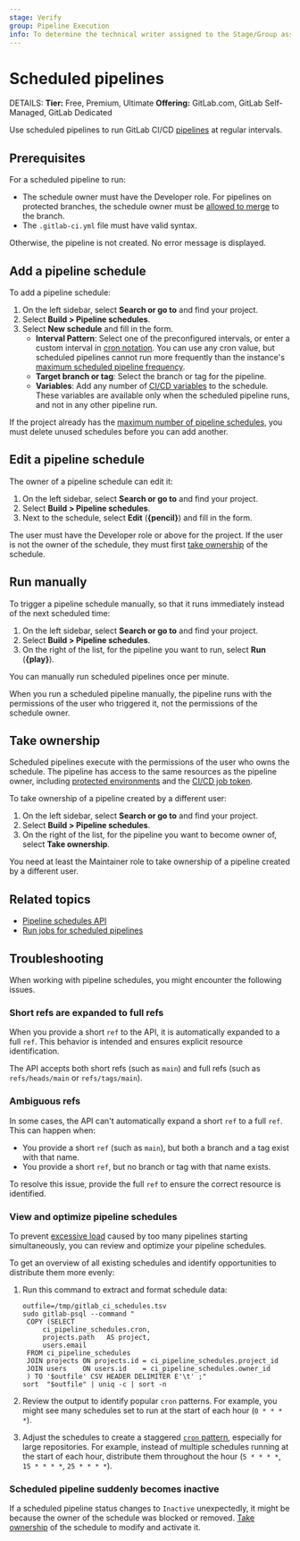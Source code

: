 ```yaml
---
stage: Verify
group: Pipeline Execution
info: To determine the technical writer assigned to the Stage/Group associated with this page, see https://handbook.gitlab.com/handbook/product/ux/technical-writing/#assignments
---
```


# Scheduled pipelines

DETAILS:
**Tier:** Free, Premium, Ultimate
**Offering:** GitLab.com, GitLab Self-Managed, GitLab Dedicated

Use scheduled pipelines to run GitLab CI/CD [pipelines](index.md) at regular intervals.

## Prerequisites

For a scheduled pipeline to run:

- The schedule owner must have the Developer role. For pipelines on protected branches,
  the schedule owner must be [allowed to merge](../../user/project/repository/branches/protected.md#add-protection-to-existing-branches)
  to the branch.
- The `.gitlab-ci.yml` file must have valid syntax.

Otherwise, the pipeline is not created. No error message is displayed.

## Add a pipeline schedule

To add a pipeline schedule:

1. On the left sidebar, select **Search or go to** and find your project.
1. Select **Build > Pipeline schedules**.
1. Select **New schedule** and fill in the form.
   - **Interval Pattern**: Select one of the preconfigured intervals, or enter a custom
     interval in [cron notation](../../topics/cron/index.md). You can use any cron value,
     but scheduled pipelines cannot run more frequently than the instance's
     [maximum scheduled pipeline frequency](../../administration/cicd/index.md#change-maximum-scheduled-pipeline-frequency).
   - **Target branch or tag**: Select the branch or tag for the pipeline.
   - **Variables**: Add any number of [CI/CD variables](../variables/_index.md) to the schedule.
     These variables are available only when the scheduled pipeline runs,
     and not in any other pipeline run.

If the project already has the [maximum number of pipeline schedules](../../administration/instance_limits.md#number-of-pipeline-schedules),
you must delete unused schedules before you can add another.

## Edit a pipeline schedule

The owner of a pipeline schedule can edit it:

1. On the left sidebar, select **Search or go to** and find your project.
1. Select **Build > Pipeline schedules**.
1. Next to the schedule, select **Edit** (**{pencil}**) and fill in the form.

The user must have the Developer role or above for the project. If the user is
not the owner of the schedule, they must first [take ownership](#take-ownership)
of the schedule.

## Run manually

To trigger a pipeline schedule manually, so that it runs immediately instead of
the next scheduled time:

1. On the left sidebar, select **Search or go to** and find your project.
1. Select **Build > Pipeline schedules**.
1. On the right of the list, for
   the pipeline you want to run, select **Run** (**{play}**).

You can manually run scheduled pipelines once per minute.

When you run a scheduled pipeline manually, the pipeline runs with the
permissions of the user who triggered it, not the permissions of the schedule owner.

## Take ownership

Scheduled pipelines execute with the permissions of the user
who owns the schedule. The pipeline has access to the same resources as the pipeline owner,
including [protected environments](../environments/protected_environments.md) and the
[CI/CD job token](../jobs/ci_job_token.md).

To take ownership of a pipeline created by a different user:

1. On the left sidebar, select **Search or go to** and find your project.
1. Select **Build > Pipeline schedules**.
1. On the right of the list, for
   the pipeline you want to become owner of, select **Take ownership**.

You need at least the Maintainer role to take ownership of a pipeline created by a different user.

## Related topics

- [Pipeline schedules API](../../api/pipeline_schedules.md)
- [Run jobs for scheduled pipelines](../jobs/job_rules.md#run-jobs-for-scheduled-pipelines)

## Troubleshooting

When working with pipeline schedules, you might encounter the following issues.

### Short refs are expanded to full refs

When you provide a short `ref` to the API, it is automatically expanded to a full `ref`.
This behavior is intended and ensures explicit resource identification.

The API accepts both short refs (such as `main`) and full refs (such as `refs/heads/main` or `refs/tags/main`).

### Ambiguous refs

In some cases, the API can't automatically expand a short `ref` to a full `ref`. This can happen when:

- You provide a short `ref` (such as `main`), but both a branch and a tag exist with that name.
- You provide a short `ref`, but no branch or tag with that name exists.

To resolve this issue, provide the full `ref` to ensure the correct resource is identified.

### View and optimize pipeline schedules

To prevent [excessive load](pipeline_efficiency.md) caused by too many pipelines starting simultaneously,
you can review and optimize your pipeline schedules.

To get an overview of all existing schedules and identify opportunities to distribute them more evenly:

1. Run this command to extract and format schedule data:

   ```shell
   outfile=/tmp/gitlab_ci_schedules.tsv
   sudo gitlab-psql --command "
    COPY (SELECT
        ci_pipeline_schedules.cron,
        projects.path   AS project,
        users.email
    FROM ci_pipeline_schedules
    JOIN projects ON projects.id = ci_pipeline_schedules.project_id
    JOIN users    ON users.id    = ci_pipeline_schedules.owner_id
    ) TO '$outfile' CSV HEADER DELIMITER E'\t' ;"
   sort  "$outfile" | uniq -c | sort -n
   ```

1. Review the output to identify popular `cron` patterns.
   For example, you might see many schedules set to run at the start of each hour (`0 * * * *`).
1. Adjust the schedules to create a staggered [`cron` pattern](../../topics/cron/index.md#cron-syntax), especially for large repositories.
   For example, instead of multiple schedules running at the start of each hour, distribute them throughout the hour (`5 * * * *`, `15 * * * *`, `25 * * * *`).

### Scheduled pipeline suddenly becomes inactive

If a scheduled pipeline status changes to `Inactive` unexpectedly, it might be because
the owner of the schedule was blocked or removed. [Take ownership](#take-ownership)
of the schedule to modify and activate it.
